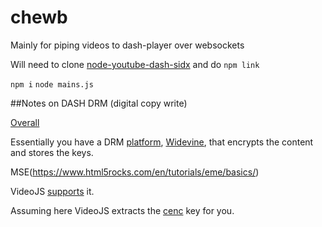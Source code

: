 # chewb
Mainly for piping videos to dash-player over websockets

Will need to clone [node-youtube-dash-sidx](https://github.com/samradical/node-youtube-dash-sidx) and do `npm link`

`npm i`
`node mains.js`

##Notes on DASH DRM (digital copy write)

[Overall](http://www.streamingmedia.com/Articles/Editorial/What-Is-.../What-Is-DRM-112279.aspx)

Essentially you have a DRM [platform](http://www.drmtoday.com/how-it-works), [Widevine](http://www.widevine.com/getting_started.html),  that encrypts the content and stores the keys.

MSE(https://www.html5rocks.com/en/tutorials/eme/basics/)

VideoJS [supports](https://github.com/videojs/videojs-contrib-dash/issues/89) it.

Assuming here VideoJS extracts the [cenc](https://bitdash-a.akamaihd.net/content/art-of-motion_drm/mpds/11331.mpd) key for you.






